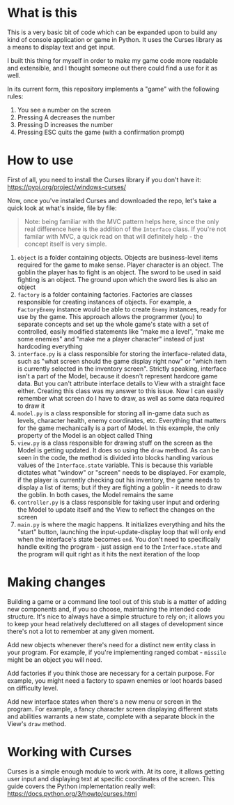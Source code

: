 # What is this
This is a very basic bit of code which can be expanded upon to build any kind of console application or game in Python. It uses the Curses library as a means to display text and get input.

I built this thing for myself in order to make my game code more readable and extensible, and I thought someone out there could find a use for it as well.

In its current form, this repository implements a "game" with the following rules:
1. You see a number on the screen
1. Pressing A decreases the number
1. Pressing D increases the number
1. Pressing ESC quits the game (with a confirmation prompt)

# How to use
First of all, you need to install the Curses library if you don't have it: https://pypi.org/project/windows-curses/

Now, once you've installed Curses and downloaded the repo, let's take a quick look at what's inside, file by file:

> Note: being familiar with the MVC pattern helps here, since the only real difference here is the addition of the `Interface` class. If you're not familar with MVC, a quick read on that will definitely help - the concept itself is very simple.

1. `object` is a folder containing objects. Objects are business-level items required for the game to make sense. Player character is an object. The goblin the player has to fight is an object. The sword to be used in said fighting is an object. The ground upon which the sword lies is also an object
1. `factory` is a folder containing factories. Factories are classes responsible for creating instances of objects. For example, a `FactoryEnemy` instance would be able to create `Enemy` instances, ready for use by the game. This approach allows the programmer (you) to separate concepts and set up the whole game's state with a set of controlled, easily modified statements like "make me a level", "make me some enemies" and "make me a player character" instead of just hardcoding everything
1. `interface.py` is a class responsible for storing the interface-related data, such as "what screen should the game display right now" or "which item is currently selected in the inventory screen". Strictly speaking, interface isn't a part of the Model, because it doesn't represent hardcore game data. But you can't attribute interface details to View with a straight face either. Creating this class was my answer to this issue. Now I can easily remember what screen do I have to draw, as well as some data required to draw it
1. `model.py` is a class responsible for storing all in-game data such as levels, character health, enemy coordinates, etc. Everything that matters for the game mechanically is a part of Model. In this example, the only property of the Model is an object called Thing
1. `view.py` is a class responsible for drawing stuff on the screen as the Model is getting updated. It does so using the `draw` method. As can be seen in the code, the method is divided into blocks handling various values of the `Interface.state` variable. This is because this variable dictates what "window" or "screen" needs to be displayed. For example, if the player is currently checking out his inventory, the game needs to display a list of items; but if they are fighting a goblin - it needs to draw the goblin. In both cases, the Model remains the same
1. `controller.py` is a class responsible for taking user input and ordering the Model to update itself and the View to reflect the changes on the screen 
1. `main.py` is where the magic happens. It initializes everything and hits the "start" button, launching the input-update-display loop that will only end when the interface's state becomes `end`. You don't need to specifically handle exiting the program - just assign `end` to the `Interface.state` and the program will quit right as it hits the next iteration of the loop

# Making changes
Building a game or a command line tool out of this stub is a matter of adding new components and, if you so choose, maintaining the intended code structure. It's nice to always have a simple structure to rely on; it allows you to keep your head relatively decluttered on all stages of development since there's not a lot to remember at any given moment.

Add new objects whenever there's need for a distinct new entity class in your program. For example, if you're implementing ranged combat - `missile` might be an object you will need.

Add factories if you think those are necessary for a certain purpose. For example, you might need a factory to spawn enemies or loot hoards based on difficulty level.

Add new interface states when there's a new menu or screen in the program. For example, a fancy character screen displaying different stats and abilities warrants a new state, complete with a separate block in the View's `draw` method.

# Working with Curses
Curses is a simple enough module to work with. At its core, it allows getting user input and displaying text at specific coordinates of the screen. This guide covers the Python implementation really well: https://docs.python.org/3/howto/curses.html
